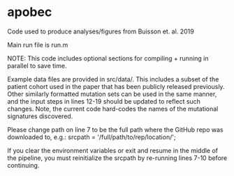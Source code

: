 # apobec
Code used to produce analyses/figures from Buisson et. al. 2019

Main run file is run.m

NOTE: This code includes optional sections for compiling + running in parallel to save time.

Example data files are provided in src/data/. This includes a subset of the patient cohort used in the paper that 
has been publicly released previously. Other similarly formatted mutation sets can be used in the same manner, and the input steps in
lines 12-19 should be updated to reflect such changes.  Note, the current code hard-codes the names of the mutational signatures discovered.

Please change path on line 7 to be the full path where the GitHub repo was downloaded to, e.g.:
srcpath = '/full/path/to/rep/location/';

If you clear the environment variables or exit and resume in the middle of the pipeline, you must reinitialize the srcpath by re-running
lines 7-10 before continuing.


